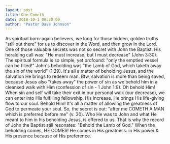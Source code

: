 ```yaml
---
layout: post
title: One Cometh
date: 2018-10-1 00:30:00
author: "Pastor Dave Johnson"
---
```


As spiritual born-again believers, we long for those hidden, golden truths "still out there" for us to discover in the Word, and then grow in the Lord. One of those valuable secrets was not so secret with John the Baptist. His heralding call was: "He must increase, but I must decrease" (John 3:30). The spiritual formula is so simple, yet profound: "only the emptied vessel can be filled!" John's beholding was "the Lamb of God, which taketh away the sin of the world" (1:29). It's all a matter of beholding Jesus, and the salvation He brings to redeem man. Btw, salvation is more than being saved, because Jesus also "takes away" the power of sin as we behold him in a cleansed walk with Him (confession of sin - 1 John 1:9). Oh behold Him! When sin and self will take their exit in our personal walk (our decrease), we can enter into His fulfilling fellowship, His increase. He brings His life-giving flow to our soul. Behold Him! It's all a matter of allowing the greatness of God to permeate your soul. So, the secret is out: "after me COMETH A MAN which is preferred before me" (v. 30). Who He was to John and what He meant to him in his beholding Jesus, is offered to us. That is why the record of John the Baptist still resonates: "Behold the Lamb of God." When the beholding comes, HE COMES! He comes in His greatness: in His power & His presence because of His preference.
